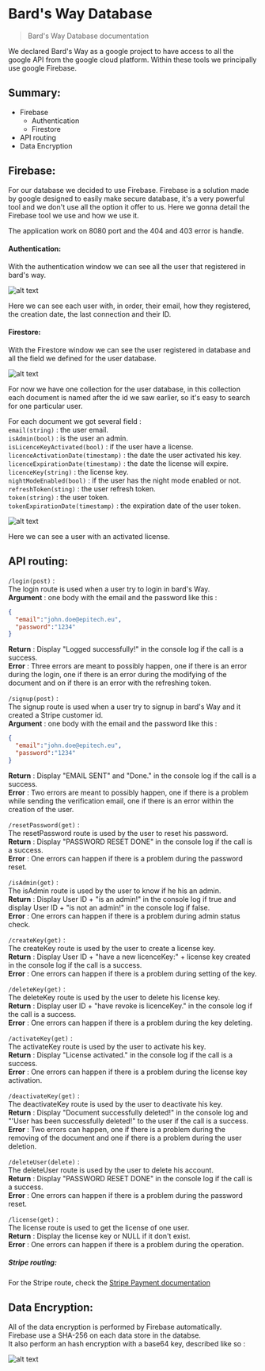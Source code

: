# Bard's Way Database #
>
> Bard's Way Database documentation
>

We declared Bard's Way as a google project to have access to all the google API from the google cloud platform. Within these tools we principally use google Firebase.

## Summary: ##
- Firebase
  - Authentication
  - Firestore
- API routing
- Data Encryption


## Firebase: ##

For our database we decided to use Firebase.
Firebase is a solution made by google designed to easily make secure database, it's a very powerful tool and we don't use all the option it offer to us.
Here we gonna detail the Firebase tool we use and how we use it.

The application work on 8080 port and the 404 and 403 error is handle.

#### Authentication: ####

With the authentication window we can see all the user that registered in bard's way.

![alt text](./assets/BDDAuth.png)

Here we can see each user with, in order, their email, how they registered, the creation date, the last connection and their ID.

#### Firestore: ####

With the Firestore window we can see the user registered in database and all the field we defined for the user database.

![alt text](./assets/BDD.png)

For now we have one collection for the user database, in this collection each document is named after the id we saw earlier, so it's easy to search for one particular user.

For each document we got several field :  
`email(string)` : the user email.  
`isAdmin(bool)` : is the user an admin.  
`isLicenceKeyActivated(bool)` : if the user have a license.  
`licenceActivationDate(timestamp)` : the date the user activated his key.  
`licenceExpirationDate(timestamp)` : the date the license will expire.  
`licenceKey(string)` : the license key.  
`nightModeEnabled(bool)` : if the user has the night mode enabled or not.  
`refreshToken(sting)` : the user refresh token.  
`token(string)` : the user token.  
`tokenExpirationDate(timestamp)` : the expiration date of the user token.

![alt text](./assets/BDDlicence.png)

Here we can see a user with an activated license.

## API routing: ##

`/login(post)` :  
The login route is used when a user try to login in bard's Way.  
**Argument** : one body with the email and the password like this :  

```json
{
  "email":"john.doe@epitech.eu",
  "password":"1234"
}
```  
**Return** :  Display "Logged successfully!" in the console log if the call is a success.  
**Error** : Three errors are meant to possibly happen, one if there is an error during the login, one if there is an error during the modifying of the document and on if there is an error with the refreshing token.

`/signup(post)` :  
The signup route is used when a user try to signup in bard's Way and it created a Stripe customer id.  
**Argument** : one body with the email and the password like this :  

```json
{
  "email":"john.doe@epitech.eu",
  "password":"1234"
}
```  
**Return** :  Display "EMAIL SENT" and "Done." in the console log if the call is a success.  
**Error** : Two errors are meant to possibly happen, one if there is a problem while sending the verification email, one if there is an error within the creation of the user.


`/resetPassword(get)` :  
The resetPassword route is used by the user to reset his password.  
**Return** :  Display "PASSWORD RESET DONE" in the console log if the call is a success.  
**Error** : One errors can happen if there is a problem during the password reset.

`/isAdmin(get)` :  
The isAdmin route is used by the user to know if he his an admin.  
**Return** :  Display User ID + "is an admin!" in the console log if true and display User ID + "is not an admin!" in the console log if false.  
**Error** : One errors can happen if there is a problem during admin status check.

`/createKey(get)` :  
The createKey route is used by the user to create a license key.  
**Return** :  Display User ID + "have a new licenceKey:" + license key created in the console log if the call is a success.  
**Error** : One errors can happen if there is a problem during setting of the key.

`/deleteKey(get)` :  
The deleteKey route is used by the user to delete his license key.  
**Return** :  Display user ID + "have revoke is licenceKey." in the console log if the call is a success.  
**Error** : One errors can happen if there is a problem during the key deleting.

`/activateKey(get)` :  
The activateKey route is used by the user to activate his key.  
**Return** :  Display "License activated." in the console log if the call is a success.  
**Error** : One errors can happen if there is a problem during the license key activation.

`/deactivateKey(get)` :  
The deactivateKey route is used by the user to deactivate his key.  
**Return** :  Display "Document successfully deleted!" in the console log and "'User has been successfully deleted!" to the user if the call is a success.  
**Error** : Two errors can happen, one if there is a problem during the removing of the document and one if there is a problem during the user deletion.

`/deleteUser(delete)` :  
The deleteUser route is used by the user to delete his account.  
**Return** :  Display "PASSWORD RESET DONE" in the console log if the call is a success.  
**Error** : One errors can happen if there is a problem during the password reset.

`/license(get)` :  
The license route is used to get the license of one user.  
**Return** :  Display the license key or NULL if it don't exist.  
**Error** : One errors can happen if there is a problem during the operation.


##### Stripe routing: #####

For the Stripe route, check the [Stripe Payment documentation](./documentation_stripePayment.md)

## Data Encryption: ##

All of the data encryption is performed by Firebase automatically.  
Firebase use a SHA-256 on each data store in the databse.  
It also perform an hash encryption with a base64 key, described like so :

![alt text](./assets/hash.png)
